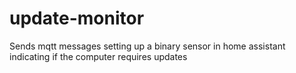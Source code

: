 # update-monitor
Sends mqtt messages setting up a binary sensor in home assistant indicating if the computer requires updates

